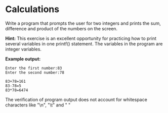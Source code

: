 # Calculations

Write a program that prompts the user for two integers and prints the sum, difference and product of the numbers on the screen.

**Hint:**
This exercise is an excellent opportunity for practicing how to print several variables in one printf() statement. The variables in the program are integer variables.

**Example output:**

```
Enter the first number:83
Enter the second number:78

83+78=161
83-78=5
83*78=6474
```

The verification of program output does not account for whitespace characters like "\n", "\t" and " "